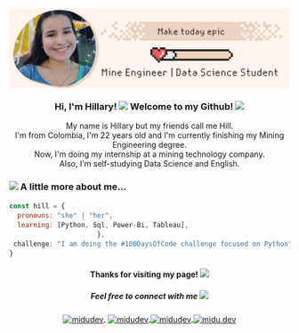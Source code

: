 <p align="center" width="300">
   <img align="center" width="1000" src="https://github.com/abloominghill/abloominghill/blob/584536508d3ce203d445d32d5d756e7044bc5c95/imagen_1.svg" />
   <h3 align="center"> Hi, I'm Hillary! <img src="https://media.giphy.com/media/daU84afaTNkHoozNI4/giphy.gif" width="50"> Welcome to my Github!  <img src="https://media.giphy.com/media/Ts04d5yw9jJI4qBUFE/giphy.gif" width="30"> </h3>

</p>
<p align="center">My name is Hillary but my friends call me Hill. <br /> I'm from Colombia, I'm 22 years old and I'm currently finishing my Mining Engineering degree. <br /> Now, I'm doing my internship at a mining technology company.<br /> Also, I'm self-studying Data Science and English. <br />


### <img src="https://media1.giphy.com/media/S8OQLy0oRA2NXODcsf/giphy.gif?cid=ecf05e472rba4j8cg3pt08blvo3anejk1n966dts3p8390nr&rid=giphy.gif&ct=s" width="70"> A little more about me...  

```javascript
const hill = {
  pronouns: "she" | "her",
  learning: [Python, Sql, Power-Bi, Tableau],
                      },
 challenge: "I am doing the #100DaysOfCode challenge focused on Python"
}
```

   
   
   
<h4 align="center"> Thanks for visiting my page! <img src="https://media2.giphy.com/media/0ZPqy0v1dIzHRNUQpR/giphy.gif?cid=ecf05e479d0tqv4d5z4511mj1awq3m8lon24dtmrs60o50ai&rid=giphy.gif&ct=s" width="70">
</h4> <h5 align="center">Feel free to connect with me <img src="https://media.giphy.com/media/Yq2i0ppH5InKExkg4N/giphy.gif" width="50"></h5>

<p align="center">
     <a href="https://www.linkedin.com/in/hillarymd/" target="blank" style='margin-right:4px'>
    <img align="center" src="https://cdn.jsdelivr.net/npm/simple-icons@3.0.1/icons/linkedin.svg" alt="midudev" height="28px" width="28px" />
  </a>
   <a href="mailto:hillarysnidmd@gmail.com" target="blank">
    <img align="center" src="https://cdn.jsdelivr.net/npm/simple-icons@3.0.1/icons/gmail.svg" alt="midudev" height="28px" width="28px" />
  </a>
   <a href="https://twitter.com/abloominghill_" target="blank">
    <img align="center" src="https://cdn.jsdelivr.net/npm/simple-icons@3.0.1/icons/twitter.svg" alt="midudev" height="28px" width="28px" />
  </a>
  <a href="https://www.instagram.com/abloominghill/" target="blank">
    <img align="center" src="https://cdn.jsdelivr.net/npm/simple-icons@3.0.1/icons/instagram.svg" alt="midu.dev" height="28px" width="28px" />
  </a>
      
</p>
 
